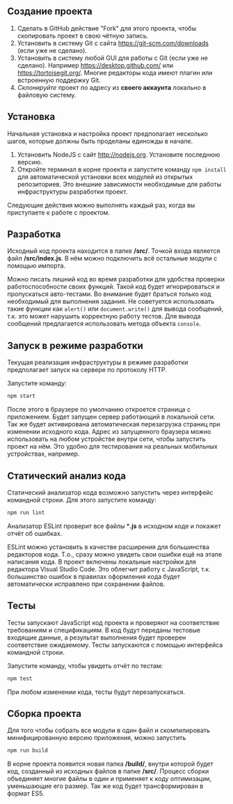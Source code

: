 
## Создание проекта

1. Сделать в GitHub действие "Fork" для этого проекта, чтобы скопировать проект в свою чётную запись.
2. Установить в систему Git с сайта https://git-scm.com/downloads (если уже не сделано).
3. Установить в систему любой GUI для работы с Git (если уже не сделано). Например https://desktop.github.com/ или https://tortoisegit.org/. Многие редакторы кода имеют плагин или встроенную поддержку Git.
4. *Склонируйте* проект по адресу из **своего аккаунта** локально в файловую систему.

## Установка

Начальная установка и настройка проект предполагает несколько шагов, которые должны быть проделаны единожды в начале.
1. Установить NodeJS с сайт http://nodejs.org. Установите последнюю версию.
2. Откройте терминал в корне проекта и запустите команду `npm install` для автоматической установки всех модулей из открытых репозиториев. Это внешние зависимости необходимые для работы инфраструктуры разработки проект.

Следующие действия можно выполнять каждый раз, когда вы приступаете к работе с проектом.

## Разработка

Исходный код проекта находится в папке **/src/**. Точкой входа является файл **/src/index.js**. В нём можно подключить всё остальные модули с помощью импорта.

Можно писать лишний код во время разработки для удобства проверки работоспособности своих функций. Такой код будет игнорироваться и пропускаться авто-тестами. Во внимание будет браться только код необходимый для выполнения задания. Не советуется использовать такие функции как `alert()` или `document.write()` для вывода сообщений, т.к. это может нарушить корректную работу тестов. Для вывода сообщений предлагается использовать метода объекта `console`.

## Запуск в режиме разработки

Текущая реализация инфраструктуры в режиме разработки предполагает запуск на сервере по протоколу HTTP.

Запустите команду:

```bash
npm start
```

После этого в браузере по умолчанию откроется страница с приложением. Будет запущен сервер работающий в локальной сети. Так же будет активирована автоматическая перезагрузка страниц при изменении исходного кода. Адрес из запущенного браузера можно использовать на любом устройстве внутри сети, чтобы запустить проект на нём. Это удобно для тестирования на реальных мобильных устройствах, например.

## Статический анализ кода

Статический анализатор кода возможно запустить через интерфейс командной строки. Для этого запустите команду:

```bash
npm run lint
```

 Анализатор ESLint проверит все файлы ***.js** в исходном коде и покажет отчёт об ошибках.

ESLint можно установить в качестве расширения для большинства редакторов кода. Т.о., сразу можно увидеть свои ошибки ещё на этапе написания кода. В проект включены локальные настройки для редактора Visual Studio Code. Это облегчит работу с JavaScript, т.к. большинство ошибок в правилах оформления кода будет автоматически исправлено при сохранении файлов.

## Тесты

Тесты запускают JavaScript код проекта и проверяют на соответствие требованиям и спецификациям. В код будут переданы тестовые входящие данные, а результат выполнения будет проверен соответствие ожидаемому. Тесты запускаются с помощью интерфейса командной строки.

Запустите команду, чтобы увидеть отчёт по тестам:

```bash
npm test
```

При любом изменении кода, тесты будут перезапускаться.

## Сборка проекта

Для того чтобы собрать все модули в один файл и скомпилировать минифицированную версию приложения, можно запустить

```bash
npm run build
```

В корне проекта появится новая папка **/build/**, внутри которой будет код, созданный из исходных файлов в папке **/src/**. Процесс сборки объединяет многие файлы в один и применяет к коду оптимизации, уменьшающие его размер. Так же код будет трансформирован в формат ES5.